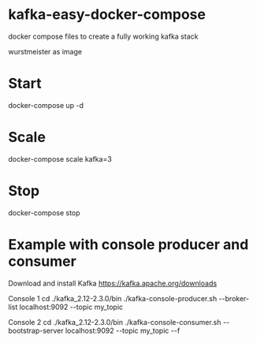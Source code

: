 # kafka-easy-docker-compose
docker compose files to create a fully working kafka stack

wurstmeister as image

Start
=====
docker-compose up -d

Scale
=====
docker-compose scale kafka=3

Stop
====
docker-compose stop


Example with console producer and consumer
==========================================

Download and install Kafka https://kafka.apache.org/downloads

Console 1
cd ./kafka_2.12-2.3.0/bin
./kafka-console-producer.sh --broker-list localhost:9092 --topic my_topic

Console 2
cd ./kafka_2.12-2.3.0/bin
./kafka-console-consumer.sh --bootstrap-server localhost:9092 --topic my_topic --f

